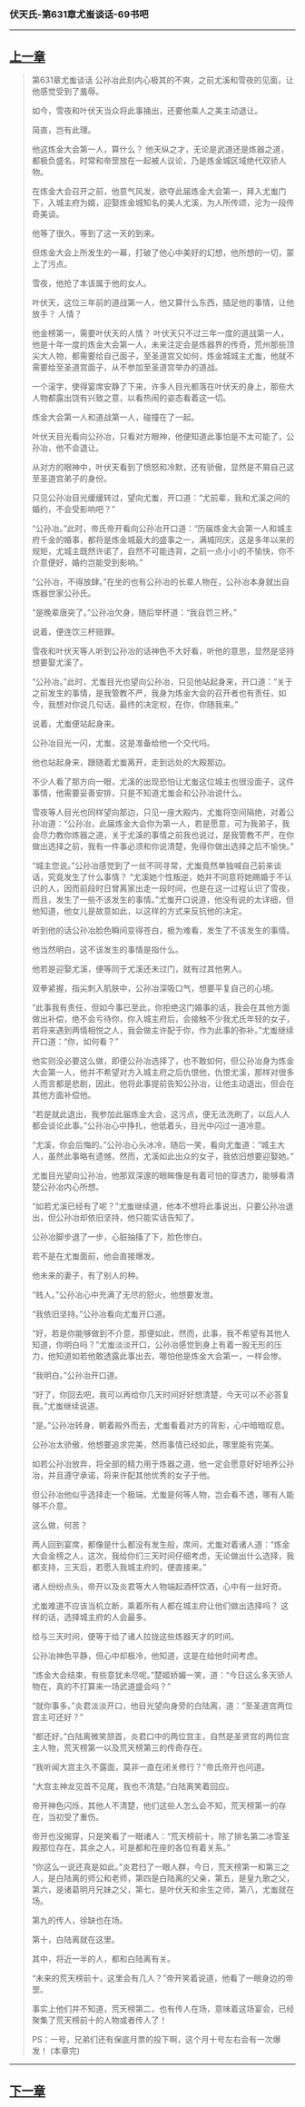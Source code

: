 ### 伏天氏-第631章尤蚩谈话-69书吧

--------
[上一章](./8b4522d4e5fb74ebc339938cb14b76f4.md)
--------


>
>
>
>第631章尤蚩谈话
>公孙冶此刻内心极其的不爽，之前尤溪和雪夜的见面，让他感觉受到了羞辱。
>
>如今，雪夜和叶伏天当众将此事捅出，还要他乘人之美主动退让。
>
>简直，岂有此理。
>
>他这炼金大会第一人，算什么？
>他天纵之才，无论是武道还是炼器之道，都极负盛名，时常和帝罡放在一起被人议论，乃是炼金城区域绝代双骄人物。
>
>在炼金大会召开之前，他意气风发，欲夺此届炼金大会第一，拜入尤蚩门下，入城主府为婿，迎娶炼金城知名的美人尤溪，为人所传颂，沦为一段传奇美谈。
>
>他等了很久，等到了这一天的到来。
>
>但炼金大会上所发生的一幕，打破了他心中美好的幻想，他所想的一切，蒙上了污点。
>
>雪夜，他抢了本该属于他的女人。
>
>叶伏天，这位三年前的道战第一人，他又算什么东西，插足他的事情，让他放手？
>人情？
>
>他金榜第一，需要叶伏天的人情？
>叶伏天只不过三年一度的道战第一人，他是十年一度的炼金大会第一人，未来注定会是炼器界的传奇，荒州那些顶尖大人物，都需要给自己面子，至圣道宫又如何，炼金城城主尤蚩，他就不需要给至圣道宫面子，从不参加至圣道宫举办的道战。
>
>一个滚字，使得宴席安静了下来，许多人目光都落在叶伏天的身上，那些大人物都露出饶有兴致之意，以看热闹的姿态看着这一切。
>
>炼金大会第一人和道战第一人，碰撞在了一起。
>
>叶伏天目光看向公孙冶，只看对方眼神，他便知道此事怕是不太可能了，公孙冶，他不会退让。
>
>从对方的眼神中，叶伏天看到了愤怒和冷默，还有骄傲，显然是不屑自己这至圣道宫弟子的身份。
>
>只见公孙冶目光缓缓转过，望向尤蚩，开口道：“尤前辈，我和尤溪之间的婚约，不会受影响吧？”
>
>“公孙冶。”此时，帝氏帝开看向公孙冶开口道：“历届炼金大会第一人和城主府千金的婚事，都将是炼金城最大的盛事之一，满城同庆，这是多年以来的规矩，尤城主既然许诺了，自然不可能违背，之前一点小小的不愉快，你不介意便好，婚约岂能受到影响。”
>
>“公孙冶，不得放肆。”在坐的也有公孙冶的长辈人物在，公孙冶本身就出自炼器世家公孙氏。
>
>“是晚辈唐突了。”公孙冶欠身，随后举杯道：“我自罚三杯。”
>
>说着，便连饮三杯赔罪。
>
>雪夜和叶伏天等人听到公孙冶的话神色不大好看，听他的意思，显然是坚持想要娶尤溪了。
>
>“公孙冶。”此时，尤蚩目光也望向公孙冶，只见他站起身来，开口道：“关于之前发生的事情，是我管教不严，我身为炼金大会的召开者也有责任，如今，我想对你说几句话，最终的决定权，在你，你随我来。”
>
>说着，尤蚩便站起身来。
>
>公孙冶目光一闪，尤蚩，这是准备给他一个交代吗。
>
>他也站起身来，跟随着尤蚩离开，走到远处的大殿那边。
>
>不少人看了那方向一眼，尤溪的出现恐怕让尤蚩这位城主也很没面子，这件事情，他需要妥善安排，只是不知道尤蚩会和公孙冶说什么。
>
>雪夜等人目光也同样望向那边，只见一座大殿内，尤蚩将空间隔绝，对着公孙冶道：“公孙冶，此届炼金大会你为第一人，若是愿意，可为我弟子，我会尽力教你炼器之道，关于尤溪的事情之前我也说过，是我管教不严，在你做出选择之前，我有一件事必须和你说清楚，免得你做出选择之后不愉快。”
>
>“城主您说。”公孙冶感觉到了一丝不同寻常，尤蚩竟然单独喊自己前来谈话，究竟发生了什么事情？
>“尤溪她个性叛逆，她并不同意将她赐婚于不认识的人，因而前段时日曾离家出走一段时间，也是在这一过程认识了雪夜，而且，发生了一些不该发生的事情。”尤蚩开口说道，他没有说的太详细，但他知道，他女儿是故意如此，以这样的方式来反抗他的决定。
>
>听到他的话公孙冶脸色瞬间变得苍白，极为难看，发生了不该发生的事情。
>
>他当然明白，这不该发生的事情是指什么。
>
>他若是迎娶尤溪，便等同于尤溪还未过门，就有过其他男人。
>
>双拳紧握，指尖刺入肌肤中，公孙冶深吸口气，想要平复自己的心境。
>
>“此事我有责任，但如今事已至此，你拒绝这门婚事的话，我会在其他方面做出补偿，绝不会亏待你，你入城主府后，会接触不少我尤氏年轻的女子，若将来遇到两情相悦之人，我会做主许配于你，作为此事的弥补。”尤蚩继续开口道：“你，如何看？”
>
>他实则没必要这么做，即便公孙冶选择了，也不敢如何，但公孙冶身为炼金大会第一人，他并不希望对方入城主府之后仇恨他，仇恨尤溪，那样对很多人而言都是悲剧，因此，他将此事提前告知公孙冶，让他主动退出，但会在其他方面补偿他。
>
>“若是就此退出，我参加此届炼金大会，这污点，便无法洗刷了，以后人人都会谈论此事。”公孙冶心中挣扎，他低着头，目光中闪过一道冷意。
>
>“尤溪，你会后悔的。”公孙冶心头冰冷，随后一笑，看向尤蚩道：“城主大人，虽然此事略有遗憾，然而，尤溪如此出众的女子，我依旧想要迎娶她。”
>
>尤蚩目光望向公孙冶，他那双深邃的眼眸像是有着可怕的穿透力，能够看清楚公孙冶内心所想。
>
>“如若尤溪已经有了呢？”尤蚩继续道，他本不想将此事说出，只要公孙冶退出，但公孙冶却依旧坚持，他只能实话告知了。
>
>公孙冶脚步退了一步，心脏抽搐了下，脸色惨白。
>
>若不是在尤蚩面前，他会直接爆发。
>
>他未来的妻子，有了别人的种。
>
>“贱人。”公孙冶心中充满了无尽的怒火，他想要发泄。
>
>“我依旧坚持。”公孙冶看向尤蚩开口道。
>
>“好，若是你能够做到不介意，那便如此，然而，此事，我不希望有其他人知道，你明白吗？”尤蚩淡淡开口，公孙冶感觉到身上有着一股无形的压力，他知道如若他敢透露此事出去，哪怕他是炼金大会第一，一样会惨。
>
>“我明白。”公孙冶开口道。
>
>“好了，你回去吧，我可以再给你几天时间好好想清楚，今天可以不必答复我。”尤蚩继续说道。
>
>“是。”公孙冶转身，朝着殿外而去，尤蚩看着对方的背影，心中暗暗叹息。
>
>公孙冶太骄傲，他想要追求完美，然而事情已经如此，哪里能有完美。
>
>如若公孙冶放弃，将全部的精力用于炼器之道，他一定会愿意好好培养公孙冶，并且遵守承诺，将来许配其他优秀的女子于他。
>
>但公孙冶他似乎选择走一个极端，尤蚩是何等人物，岂会看不透，哪有人能够不介意。
>
>这么做，何苦？
>
>两人回到宴席，都像是什么都没有发生般，席间，尤蚩对着诸人道：“炼金大会金榜之人，这次，我给你们三天时间仔细考虑，无论做出什么选择，我都支持，三天后，若愿入我城主府的，便直接来。”
>
>诸人纷纷点头，帝开以及炎君等大人物端起酒杯饮酒，心中有一丝好奇。
>
>尤蚩难道不应该当机立断，乘着所有人都在城主府让他们做出选择吗？
>这样的话，选择城主府的人会最多。
>
>给与三天时间，便等于给了诸人拉拢这些炼器天才的时间。
>
>公孙冶神色平静，但心中却极冷，他知道，这是在给他时间考虑。
>
>“炼金大会结束，有些意犹未尽呢。”楚姬娇媚一笑，道：“今日这么多天骄人物在，真的不打算来一场武道盛会吗？”
>
>“就你事多。”炎君淡淡开口，他目光望向身旁的白陆离，道：“至圣道宫两位宫主可还好？”
>
>“都还好。”白陆离微笑颔首，炎君口中的两位宫主，自然是圣贤宫的两位宫主人物，荒天榜第一以及荒天榜第三的传奇存在。
>
>“我听闻大宫主久不露面，莫非一直在闭关修行？”帝氏帝开也问道。
>
>“大宫主神龙见首不见尾，我也不清楚。”白陆离笑着回应。
>
>帝开神色闪烁，其他人不清楚，他们这些人怎么会不知，荒天榜第一的存在，当初受了重伤。
>
>帝开也没揭穿，只是笑看了一眼诸人：“荒天榜前十，除了排名第二冰雪圣殿那位存在，其余之人，可是都和在座的各位有着关系。”
>
>“你这么一说还真是如此。”炎君扫了一眼人群，今日，荒天榜第一和第三之人，是白陆离的师公和老师，第四是白陆离的父亲，第五，是皇九歌之父，第六，是诸葛明月兄妹之父，第七，是叶伏天和余生之师，第八，尤蚩就在场。
>
>第九的传人，徐缺也在场。
>
>第十，白陆离就在这里。
>
>其中，将近一半的人，都和白陆离有关。
>
>“未来的荒天榜前十，这里会有几人？”帝开笑着说道，他看了一眼身边的帝罡。
>
>事实上他们并不知道，荒天榜第二，也有传人在场，意味着这场宴会，已经聚集了荒天榜前十的人物或者传人了！
>
>PS：一号，兄弟们还有保底月票的投下啊，这个月十号左右会有一次爆发！
>(本章完)
>
>

--------
[下一章](./8f9aeb6adde195f2af8d844ec72079d5.md)
--------
